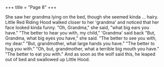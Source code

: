+++
title = "Page 8"
+++

She saw her grandma lying on the bed, though she seemed kinda ... hairy.
Little Red Riding Hood walked closer to her 'grandma' and noticed that her face looked kinda funny.
"Oh, Grandma," she said, "what big ears you have."
"The better to hear you with, my child," 'Grandma' said back
"But, Grandma, what big eyes you have," she said.
"The better to see you with, my dear."
"But, grandmother, what large hands you have."
"The better to hug you with."
"Oh, but, grandmother, what a terrible big mouth you have."
"The better to eat you with."
And as soon as the wolf said this, he leaped out of bed and swallowed up Little Hood.
